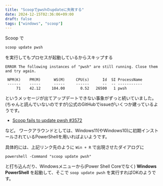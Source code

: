 ```yaml
---
title: "Scoopでpwshのupdateに失敗する"
date: 2024-12-15T02:36:06+09:00
draft: false
tags: ["windows", "scoop"]
---
```


Scoop で

```bash
scoop update pwsh
```

を実行してもプロセスが起動しているからスキップする

```
ERROR The following instances of "pwsh" are still running. Close them and try again.

 NPM(K)    PM(M)      WS(M)     CPU(s)      Id  SI ProcessName
 ------    -----      -----     ------      --  -- -----------
     71    42.12     104.00       0.52   26500   1 pwsh
```

というメッセージが出てアップデートできない事象がずっと続いていました。
(ちゃんと読んでいないのですが)公式のGitHubでissueがいくつか建っているようです。

- [Scoop fails to update pwsh #3572](https://github.com/ScoopInstaller/Main/issues/3572#issuecomment-2177998661)

など。
ワークアラウンドとしては、Windows11(やWindows10)に初期インストールされているPowerShellを用いればよいようです。

具体的には、上記リンク先のように `Win + R` で出現させたダイアログに

```
powershell -Command "scoop update pwsh"
```

と打ち込んだり、Windowsメニューから(Power Shell Coreでなく) **Windows PowerShell** を起動して、そこで `soop update pwsh` を実行すればOKのようです。
